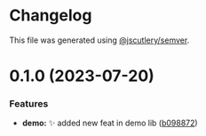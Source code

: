 # Changelog

This file was generated using [@jscutlery/semver](https://github.com/jscutlery/semver).

# 0.1.0 (2023-07-20)


### Features

* **demo:** :sparkles: added new feat in demo lib ([b098872](https://github.com/ak274/semver/commit/b098872503d537e12a4e4c8012ae682d1d0e836f))
